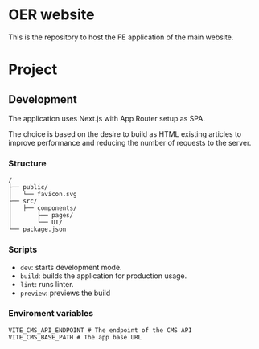 # OER website

This is the repository to host the FE application of the main website.

# Project

## Development

The application uses Next.js with App Router setup as SPA.

The choice is based on the desire to build as HTML existing articles to improve performance and reducing the number of requests to the server.

### Structure

```
/
├── public/
│   └── favicon.svg
├── src/
│   ├── components/
│       ├── pages/
│       └── UI/
└── package.json
```

### Scripts

- `dev`: starts development mode.
- `build`: builds the application for production usage.
- `lint`: runs linter.
- `preview`: previews the build

### Enviroment variables

```
VITE_CMS_API_ENDPOINT # The endpoint of the CMS API
VITE_CMS_BASE_PATH # The app base URL
```
